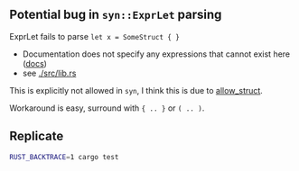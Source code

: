 ## Potential bug in `syn::ExprLet` parsing

ExprLet fails to parse `let x = SomeStruct { }`
- Documentation does not specify any expressions that cannot exist here ([docs](https://docs.rs/syn/latest/syn/struct.ExprLet.html))
- see [./src/lib.rs](./src/lib.rs)

This is explicitly not allowed in `syn`, I think this is due to [allow_struct](https://github.com/dtolnay/syn/blob/747f42f235f8e1b5551a6aeca1d2779dce413408/src/expr.rs#L2120).

Workaround is easy, surround with `{ .. }` or `( .. )`.

## Replicate
```bash
RUST_BACKTRACE=1 cargo test
```
